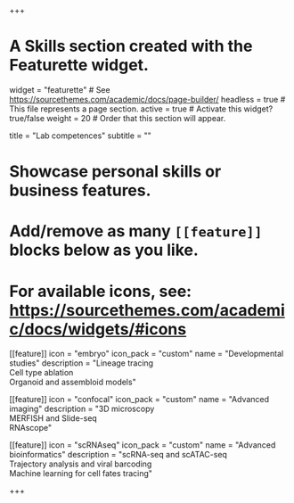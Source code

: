 +++
# A Skills section created with the Featurette widget.
widget = "featurette"  # See https://sourcethemes.com/academic/docs/page-builder/
headless = true  # This file represents a page section.
active = true  # Activate this widget? true/false
weight = 20  # Order that this section will appear.

title = "Lab competences"
subtitle = ""

# Showcase personal skills or business features.
# 
# Add/remove as many `[[feature]]` blocks below as you like.
# 
# For available icons, see: https://sourcethemes.com/academic/docs/widgets/#icons



[[feature]]
  icon = "embryo"
  icon_pack = "custom"
  name = "Developmental studies"
  description = "Lineage tracing<br/>Cell type ablation<br/>Organoid and assembloid models"   

[[feature]]
  icon = "confocal"
  icon_pack = "custom"
  name = "Advanced imaging"
  description = "3D microscopy<br/>MERFISH and Slide-seq<br/>RNAscope"
  
[[feature]]
  icon = "scRNAseq"
  icon_pack = "custom"
  name = "Advanced bioinformatics"
  description = "scRNA-seq and scATAC-seq<br/>Trajectory analysis and viral barcoding<br/>Machine learning for cell fates tracing"  


+++
